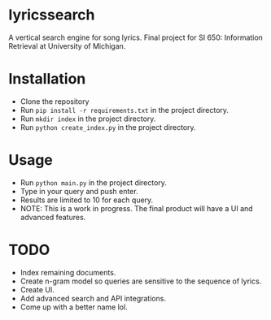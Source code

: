 # lyricssearch
A vertical search engine for song lyrics. Final project for SI 650: Information Retrieval at University of Michigan.
# Installation
* Clone the repository 
* Run ``pip install -r requirements.txt`` in the project directory.
* Run ``mkdir index`` in the project directory.
* Run ``python create_index.py`` in the project directory.
# Usage
* Run ``python main.py`` in the project directory.
* Type in your query and push enter.
* Results are limited to 10 for each query.
* NOTE: This is a work in progress. The final product will have a UI and advanced features.
# TODO
* Index remaining documents.
* Create n-gram model so queries are sensitive to the sequence of lyrics.
* Create UI.
* Add advanced search and API integrations.
* Come up with a better name lol.
